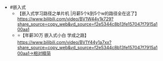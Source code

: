 - #嵌入式
	- 【嵌入式学习路径之单片机 |月薪5个k到5个w的路径全在这了】 https://www.bilibili.com/video/BV1W44y1k729?share_source=copy_web&vd_source=f2e5344c8b13fe157047f7915a100aa1
	- ⭐【年薪30万 嵌入式小白 学成之路】 https://www.bilibili.com/video/BV1Y44y1a7xx?share_source=copy_web&vd_source=f2e5344c8b13fe157047f7915a100aa1→相对精简
